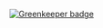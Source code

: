 

[![Greenkeeper badge](https://badges.greenkeeper.io/wookets/angularfileupload.svg)](https://greenkeeper.io/)